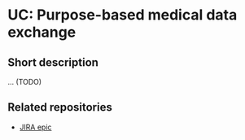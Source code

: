 
# UC: Purpose-based medical data exchange 

## Short description

... (TODO)

## Related repositories

  - [JIRA epic](https://knows-research.atlassian.net/browse/RS-505)
